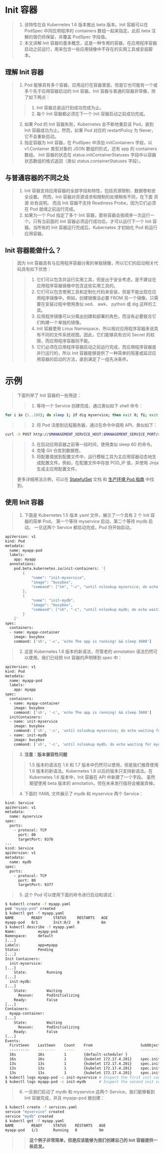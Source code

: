 # Init 容器
> 1. 该特性在自 Kubernetes 1.6 版本推出 beta 版本。Init 容器可以在 PodSpec 中同应用程序的 containers 数组一起来指定。此前 beta 注解的值仍将保留，并覆盖 PodSpec 字段值。   
> 2. 本文讲解 Init 容器的基本概念，这是一种专用的容器，在应用程序容器启动之前运行，用来包含一些应用镜像中不存在的实用工具或安装脚本。   

## 理解 Init 容器
> 1. Pod 能够具有多个容器，应用运行在容器里面，但是它也可能有一个或多个先于应用容器启动的 Init 容器。Init 容器与普通的容器非常像，除了如下两点：   
> > 1. Init 容器总是运行到成功完成为止。   
> > 2. 每个 Init 容器都必须在下一个 Init 容器启动之前成功完成。   
> >
> 2. 如果 Pod 的 Init 容器失败，Kubernetes 会不断地重启该 Pod，直到 Init 容器成功为止。然而，如果 Pod 对应的 restartPolicy 为 Never，它不会重新启动。   
> 3. 指定容器为 Init 容器，在 PodSpec 中添加 initContainers 字段，以 v1.Container 类型对象的 JSON 数组的形式，还有 app 的 containers 数组。 Init 容器的状态在 status.initContainerStatuses 字段中以容器状态数组的格式返回（类似 status.containerStatuses 字段）。   

## 与普通容器的不同之处
> 1. Init 容器支持应用容器的全部字段和特性，包括资源限制、数据卷和安全设置。 然而，Init 容器对资源请求和限制的处理稍有不同，在下面 资源 处有说明。 而且 Init 容器不支持 Readiness Probe，因为它们必须在 Pod 就绪之前运行完成。   
> 2. 如果为一个 Pod 指定了多个 Init 容器，那些容器会按顺序一次运行一个。只有当前面的 Init 容器必须运行成功后，才可以运行下一个 Init 容器。当所有的 Init 容器运行完成后，Kubernetes 才初始化 Pod 和运行应用容器。   

## Init 容器能做什么？
> 因为 Init 容器具有与应用程序容器分离的单独镜像，所以它们的启动相关代码具有如下优势：   
> > 1. 它们可以包含并运行实用工具，但是出于安全考虑，是不建议在应用程序容器镜像中包含这些实用工具的。   
> > 2. 它们可以包含使用工具和定制化代码来安装，但是不能出现在应用程序镜像中。例如，创建镜像没必要 FROM 另一个镜像，只需要在安装过程中使用类似 sed、 awk、 python 或 dig 这样的工具。   
> > 3. 应用程序镜像可以分离出创建和部署的角色，而没有必要联合它们构建一个单独的镜像。   
> > 4. Init 容器使用 Linux Namespace，所以相对应用程序容器来说具有不同的文件系统视图。因此，它们能够具有访问 Secret 的权限，而应用程序容器则不能。   
> > 5. 它们必须在应用程序容器启动之前运行完成，而应用程序容器是并行运行的，所以 Init 容器能够提供了一种简单的阻塞或延迟应用容器的启动的方法，直到满足了一组先决条件。   

# 示例
> 下面列举了 Init 容器的一些用途：   
>> 1. 等待一个 Service 创建完成，通过类似如下 shell 命令：   
```bash
for i in {1..100}; do sleep 1; if dig myservice; then exit 0; fi; exit 1
```
>> 2. 将 Pod 注册到远程服务器，通过在命令中调用 API，类似如下：   
```bash
curl -X POST http://$MANAGEMENT_SERVICE_HOST:$MANAGEMENT_SERVICE_PORT/register -d 'instance=$(<POD_NAME>)&ip=$(<POD_IP>)'
```
>> 3. 在启动应用容器之前等一段时间，使用类似 sleep 60 的命令。   
>> 4. 克隆 Git 仓库到数据卷。   
>> 5. 将配置值放到配置文件中，运行模板工具为主应用容器动态地生成配置文件。例如，在配置文件中存放 POD_IP 值，并使用 Jinja 生成主应用配置文件。   
>>
> 更多详细用法示例，可以在 [StatefulSet](https://kubernetes.io/docs/concepts/workloads/controllers/statefulset/) 文档 和 [生产环境 Pod 指南](https://kubernetes.io/docs/concepts/workloads/pods/init-containers/) 中找到。

## 使用 Init 容器
> 1. 下面是 Kubernetes 1.5 版本 yaml 文件，展示了一个具有 2 个 Init 容器的简单 Pod。 第一个等待 myservice 启动，第二个等待 mydb 启动。 一旦这两个 Service 都启动完成，Pod 将开始启动。   
```bash
apiVersion: v1
kind: Pod
metadata:
  name: myapp-pod
  labels:
    app: myapp
  annotations:
    pod.beta.kubernetes.io/init-containers: '[
        {
            "name": "init-myservice",
            "image": "busybox",
            "command": ["sh", "-c", "until nslookup myservice; do echo waiting for myservice; sleep 2; done;"]
        },
        {
            "name": "init-mydb",
            "image": "busybox",
            "command": ["sh", "-c", "until nslookup mydb; do echo waiting for mydb; sleep 2; done;"]
        }
    ]'
spec:
  containers:
  - name: myapp-container
    image: busybox
    command: ['sh', '-c', 'echo The app is running! && sleep 3600']
```
> 2. 这是 Kubernetes 1.6 版本的新语法，尽管老的 annotation 语法仍然可以使用。我们已经把 Init 容器的声明移到 spec 中：   
```bash
apiVersion: v1
kind: Pod
metadata:
  name: myapp-pod
  labels:
    app: myapp
spec:
  containers:
  - name: myapp-container
    image: busybox
    command: ['sh', '-c', 'echo The app is running! && sleep 3600']
  initContainers:
  - name: init-myservice
    image: busybox
    command: ['sh', '-c', 'until nslookup myservice; do echo waiting for myservice; sleep 2; done;']
  - name: init-mydb
    image: busybox
    command: ['sh', '-c', 'until nslookup mydb; do echo waiting for mydb; sleep 2; done;']
```
> 3. **注意：版本兼容性问题**   
> > 1.5 版本的语法在 1.6 和 1.7 版本中仍然可以使用，但是我们推荐使用 1.6 版本的新语法。Kubernetes 1.8 以后的版本只支持新语法。在 Kubernetes 1.6 版本中，Init 容器在 API 中新建了一个字段。 虽然期望使用 beta 版本的 annotation，但在未来发行版将会被废弃掉。   
> >
> 4. 下面的 YAML 文件展示了 mydb 和 myservice 两个 Service：   
```bash
kind: Service
apiVersion: v1
metadata:
  name: myservice
spec:
  ports:
    - protocol: TCP
      port: 80
      targetPort: 9376
---
kind: Service
apiVersion: v1
metadata:
  name: mydb
spec:
  ports:
    - protocol: TCP
      port: 80
      targetPort: 9377
```
> 5. 这个 Pod 可以使用下面的命令进行启动和调试：   
```bash
$ kubectl create -f myapp.yaml
pod "myapp-pod" created
$ kubectl get -f myapp.yaml
NAME        READY     STATUS     RESTARTS   AGE
myapp-pod   0/1       Init:0/2   0          6m
$ kubectl describe -f myapp.yaml 
Name:          myapp-pod
Namespace:     default
[...]
Labels:        app=myapp
Status:        Pending
[...]
Init Containers:
  init-myservice:
[...]
    State:         Running
[...]
  init-mydb:
[...]
    State:         Waiting
      Reason:      PodInitializing
    Ready:         False
[...]
Containers:
  myapp-container:
[...]
    State:         Waiting
      Reason:      PodInitializing
    Ready:         False
[...]
Events:
  FirstSeen    LastSeen    Count    From                      SubObjectPath                           Type          Reason        Message
  ---------    --------    -----    ----                      -------------                           --------      ------        -------
  16s          16s         1        {default-scheduler }                                              Normal        Scheduled     Successfully assigned myapp-pod to 172.17.4.201
  16s          16s         1        {kubelet 172.17.4.201}    spec.initContainers{init-myservice}     Normal        Pulling       pulling image "busybox"
  13s          13s         1        {kubelet 172.17.4.201}    spec.initContainers{init-myservice}     Normal        Pulled        Successfully pulled image "busybox"
  13s          13s         1        {kubelet 172.17.4.201}    spec.initContainers{init-myservice}     Normal        Created       Created container with docker id 5ced34a04634; Security:[seccomp=unconfined]
  13s          13s         1        {kubelet 172.17.4.201}    spec.initContainers{init-myservice}     Normal        Started       Started container with docker id 5ced34a04634
$ kubectl logs myapp-pod -c init-myservice # Inspect the first init container
$ kubectl logs myapp-pod -c init-mydb      # Inspect the second init container
```
> 6. 一旦我们启动了 mydb 和 myservice 这两个 Service，我们能够看到 Init 容器完成，并且 myapp-pod 被创建：   
```bash
$ kubectl create -f services.yaml
service "myservice" created
service "mydb" created
$ kubectl get -f myapp.yaml
NAME        READY     STATUS    RESTARTS   AGE
myapp-pod   1/1       Running   0          9m
```
>> **这个例子非常简单，但是应该能够为我们创建自己的 Init 容器提供一些启发。**
















